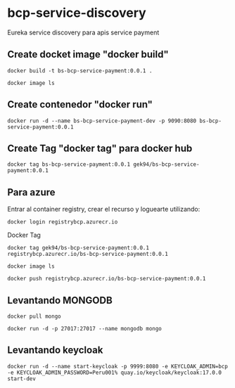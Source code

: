 # bcp-service-discovery
Eureka service discovery para apis service payment

## Create docket image "docker build"
`docker build -t bs-bcp-service-payment:0.0.1 .`

`docker image ls`

## Create contenedor "docker run"

`docker run -d --name bs-bcp-service-payment-dev -p 9090:8080 bs-bcp-service-payment:0.0.1`

## Create Tag "docker tag" para docker hub

`docker tag bs-bcp-service-payment:0.0.1 gek94/bs-bcp-service-payment:0.0.1`

## Para azure
Entrar al container registry, crear el recurso y loguearte utilizando:

`docker login registrybcp.azurecr.io`

Docker Tag

`docker tag gek94/bs-bcp-service-payment:0.0.1 registrybcp.azurecr.io/bs-bcp-service-payment:0.0.1`

`docker image ls`

`docker push registrybcp.azurecr.io/bs-bcp-service-payment:0.0.1`

## Levantando MONGODB

`docker pull mongo`

`docker run -d -p 27017:27017 --name mongodb mongo`

## Levantando keycloak

`docker run -d --name start-keycloak -p 9999:8080 -e KEYCLOAK_ADMIN=bcp -e KEYCLOAK_ADMIN_PASSWORD=Peru001% quay.io/keycloak/keycloak:17.0.0 start-dev`
